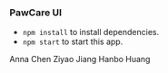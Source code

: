 ### PawCare UI
- ``` npm install ``` to install dependencies.
- ``` npm start ``` to start this app.

Anna Chen 
Ziyao Jiang
Hanbo Huang